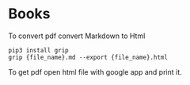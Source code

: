 # Books
To convert pdf convert Markdown to Html
```sheel
pip3 install grip
grip {file_name}.md --export {file_name}.html
```
To get pdf open html file with google app and print it.

